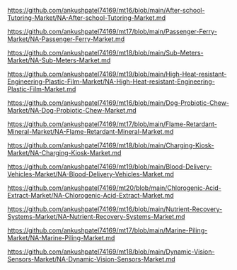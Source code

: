 <p><a href="https://github.com/ankushpatel74169/mt16/blob/main/After-school-Tutoring-Market/NA-After-school-Tutoring-Market.md">https://github.com/ankushpatel74169/mt16/blob/main/After-school-Tutoring-Market/NA-After-school-Tutoring-Market.md</a></p><p><a href="https://github.com/ankushpatel74169/mt17/blob/main/Passenger-Ferry-Market/NA-Passenger-Ferry-Market.md">https://github.com/ankushpatel74169/mt17/blob/main/Passenger-Ferry-Market/NA-Passenger-Ferry-Market.md</a></p><p><a href="https://github.com/ankushpatel74169/mt18/blob/main/Sub-Meters-Market/NA-Sub-Meters-Market.md">https://github.com/ankushpatel74169/mt18/blob/main/Sub-Meters-Market/NA-Sub-Meters-Market.md</a></p><p><a href="https://github.com/ankushpatel74169/mt19/blob/main/High-Heat-resistant-Engineering-Plastic-Film-Market/NA-High-Heat-resistant-Engineering-Plastic-Film-Market.md">https://github.com/ankushpatel74169/mt19/blob/main/High-Heat-resistant-Engineering-Plastic-Film-Market/NA-High-Heat-resistant-Engineering-Plastic-Film-Market.md</a></p><p><a href="https://github.com/ankushpatel74169/mt16/blob/main/Dog-Probiotic-Chew-Market/NA-Dog-Probiotic-Chew-Market.md">https://github.com/ankushpatel74169/mt16/blob/main/Dog-Probiotic-Chew-Market/NA-Dog-Probiotic-Chew-Market.md</a></p><p><a href="https://github.com/ankushpatel74169/mt17/blob/main/Flame-Retardant-Mineral-Market/NA-Flame-Retardant-Mineral-Market.md">https://github.com/ankushpatel74169/mt17/blob/main/Flame-Retardant-Mineral-Market/NA-Flame-Retardant-Mineral-Market.md</a></p><p><a href="https://github.com/ankushpatel74169/mt18/blob/main/Charging-Kiosk-Market/NA-Charging-Kiosk-Market.md">https://github.com/ankushpatel74169/mt18/blob/main/Charging-Kiosk-Market/NA-Charging-Kiosk-Market.md</a></p><p><a href="https://github.com/ankushpatel74169/mt19/blob/main/Blood-Delivery-Vehicles-Market/NA-Blood-Delivery-Vehicles-Market.md">https://github.com/ankushpatel74169/mt19/blob/main/Blood-Delivery-Vehicles-Market/NA-Blood-Delivery-Vehicles-Market.md</a></p><p><a href="https://github.com/ankushpatel74169/mt20/blob/main/Chlorogenic-Acid-Extract-Market/NA-Chlorogenic-Acid-Extract-Market.md">https://github.com/ankushpatel74169/mt20/blob/main/Chlorogenic-Acid-Extract-Market/NA-Chlorogenic-Acid-Extract-Market.md</a></p><p><a href="https://github.com/ankushpatel74169/mt16/blob/main/Nutrient-Recovery-Systems-Market/NA-Nutrient-Recovery-Systems-Market.md">https://github.com/ankushpatel74169/mt16/blob/main/Nutrient-Recovery-Systems-Market/NA-Nutrient-Recovery-Systems-Market.md</a></p><p><a href="https://github.com/ankushpatel74169/mt17/blob/main/Marine-Piling-Market/NA-Marine-Piling-Market.md">https://github.com/ankushpatel74169/mt17/blob/main/Marine-Piling-Market/NA-Marine-Piling-Market.md</a></p><p><a href="https://github.com/ankushpatel74169/mt18/blob/main/Dynamic-Vision-Sensors-Market/NA-Dynamic-Vision-Sensors-Market.md">https://github.com/ankushpatel74169/mt18/blob/main/Dynamic-Vision-Sensors-Market/NA-Dynamic-Vision-Sensors-Market.md</a></p>
